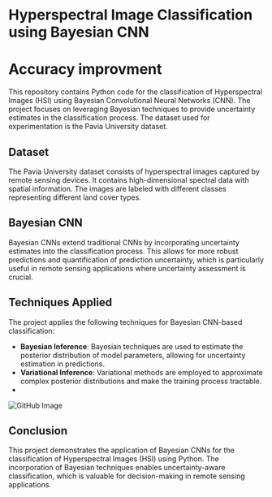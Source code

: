 # Hyperspectral Image Classification using Bayesian CNN
# Accuracy improvment
This repository contains Python code for the classification of Hyperspectral Images (HSI) using Bayesian Convolutional Neural Networks (CNN). The project focuses on leveraging Bayesian techniques to provide uncertainty estimates in the classification process. The dataset used for experimentation is the Pavia University dataset.

## Dataset

The Pavia University dataset consists of hyperspectral images captured by remote sensing devices. It contains high-dimensional spectral data with spatial information. The images are labeled with different classes representing different land cover types.

## Bayesian CNN

Bayesian CNNs extend traditional CNNs by incorporating uncertainty estimates into the classification process. This allows for more robust predictions and quantification of prediction uncertainty, which is particularly useful in remote sensing applications where uncertainty assessment is crucial.

## Techniques Applied

The project applies the following techniques for Bayesian CNN-based classification:

- **Bayesian Inference**: Bayesian techniques are used to estimate the posterior distribution of model parameters, allowing for uncertainty estimation in predictions.
- **Variational Inference**: Variational methods are employed to approximate complex posterior distributions and make the training process tractable.
- 
![GitHub Image](/images/res1_.png)

## Conclusion

This project demonstrates the application of Bayesian CNNs for the classification of Hyperspectral Images (HSI) using Python. The incorporation of Bayesian techniques enables uncertainty-aware classification, which is valuable for decision-making in remote sensing applications.
